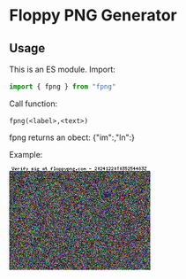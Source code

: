 # Floppy PNG Generator

## Usage 

This is an ES module. Import:

```javascript
import { fpng } from "fpng"
```

Call function:

```plaintext
fpng(<label>,<text>)
```
fpng returns an obect:
  {"im":<Uint8Array of PNG>,"ln":<data length>}


Example:

![](example.png)
